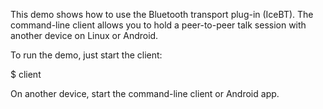 This demo shows how to use the Bluetooth transport plug-in (IceBT).
The command-line client allows you to hold a peer-to-peer talk session
with another device on Linux or Android.

To run the demo, just start the client:

$ client

On another device, start the command-line client or Android app.
